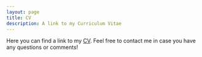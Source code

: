 ```yaml
---
layout: page
title: CV
description: A link to my Curriculum Vitae
---
```


<p>Here you can find a link to my <a href="https://www.dropbox.com/s/9zd82dlv6svo3hq/cv_torres.pdf?dl=0" target="_blank">CV</a>. Feel free to contact me in case you have any questions or comments!</p>

